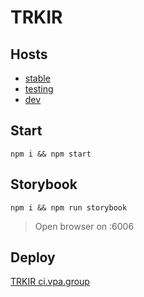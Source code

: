 # TRKIR

## Hosts

* [stable](https://trkir.com/)
* [testing](https://tst-01.vpa.group:3061/)
* [dev](http://localhost:3061/)

## Start

`npm i && npm start`

## Storybook

`npm i && npm run storybook`
> Open browser on :6006

## Deploy

[TRKIR ci.vpa.group](https://ci.vpa.group/view/Trkir/)
